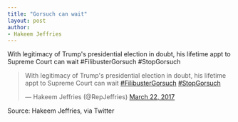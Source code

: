 ```yaml
---
title: "Gorsuch can wait"
layout: post
author:
- Hakeem Jeffries
---
```


With legitimacy of Trump's presidential election in doubt, his lifetime appt to Supreme Court can wait #FilibusterGorsuch #StopGorsuch

<blockquote class="twitter-tweet"><p lang="en" dir="ltr">With legitimacy of Trump&#39;s presidential election in doubt, his lifetime appt to Supreme Court can wait <a href="https://twitter.com/hashtag/FilibusterGorsuch?src=hash&amp;ref_src=twsrc%5Etfw">#FilibusterGorsuch</a> <a href="https://twitter.com/hashtag/StopGorsuch?src=hash&amp;ref_src=twsrc%5Etfw">#StopGorsuch</a></p>&mdash; Hakeem Jeffries (@RepJeffries) <a href="https://twitter.com/RepJeffries/status/844626216015532032?ref_src=twsrc%5Etfw">March 22, 2017</a></blockquote> <script async src="https://platform.twitter.com/widgets.js" charset="utf-8"></script>

Source: Hakeem Jeffries, via Twitter
